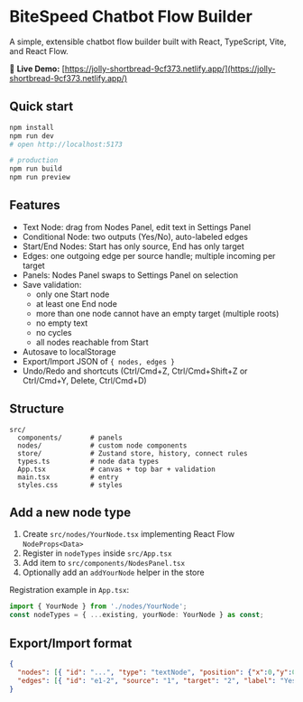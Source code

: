 # BiteSpeed Chatbot Flow Builder

A simple, extensible chatbot flow builder built with React, TypeScript, Vite, and React Flow.

🚀 **Live Demo:** [https://jolly-shortbread-9cf373.netlify.app/](https://jolly-shortbread-9cf373.netlify.app/)

## Quick start

```bash
npm install
npm run dev
# open http://localhost:5173

# production
npm run build
npm run preview
```

## Features
- Text Node: drag from Nodes Panel, edit text in Settings Panel
- Conditional Node: two outputs (Yes/No), auto-labeled edges
- Start/End Nodes: Start has only source, End has only target
- Edges: one outgoing edge per source handle; multiple incoming per target
- Panels: Nodes Panel swaps to Settings Panel on selection
- Save validation:
  - only one Start node
  - at least one End node
  - more than one node cannot have an empty target (multiple roots)
  - no empty text
  - no cycles
  - all nodes reachable from Start
- Autosave to localStorage
- Export/Import JSON of `{ nodes, edges }`
- Undo/Redo and shortcuts (Ctrl/Cmd+Z, Ctrl/Cmd+Shift+Z or Ctrl/Cmd+Y, Delete, Ctrl/Cmd+D)

## Structure
```
src/
  components/       # panels
  nodes/            # custom node components
  store/            # Zustand store, history, connect rules
  types.ts          # node data types
  App.tsx           # canvas + top bar + validation
  main.tsx          # entry
  styles.css        # styles
```

## Add a new node type
1) Create `src/nodes/YourNode.tsx` implementing React Flow `NodeProps<Data>`
2) Register in `nodeTypes` inside `src/App.tsx`
3) Add item to `src/components/NodesPanel.tsx`
4) Optionally add an `addYourNode` helper in the store

Registration example in `App.tsx`:
```ts
import { YourNode } from './nodes/YourNode';
const nodeTypes = { ...existing, yourNode: YourNode } as const;
```

## Export/Import format
```json
{
  "nodes": [{ "id": "...", "type": "textNode", "position": {"x":0,"y":0}, "data": {"text": "..."} }],
  "edges": [{ "id": "e1-2", "source": "1", "target": "2", "label": "Yes" }]
}
```
